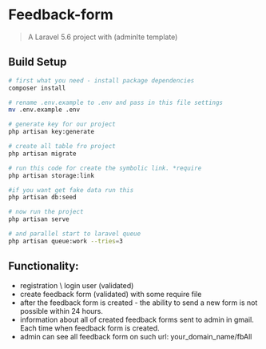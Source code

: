# Feedback-form

> A Laravel 5.6 project with (adminlte template)

## Build Setup

``` bash
# first what you need - install package dependencies
composer install

# rename .env.example to .env and pass in this file settings
mv .env.example .env

# generate key for our project
php artisan key:generate

# create all table fro project
php artisan migrate

# run this code for create the symbolic link. *require
php artisan storage:link

#if you want get fake data run this
php artisan db:seed

# now run the project 
php artisan serve

# and parallel start to laravel queue
php artisan queue:work --tries=3
```
## Functionality:
* registration \ login user (validated)
* create feedback form (validated) with some require file
* after the feedback form is created - the ability to send a new form is not possible within 24 hours.
* information about all of created feedback forms sent to admin in gmail. Each time when feedback form is created.
* admin can see all feedback form on such url: your_domain_name/fbAll